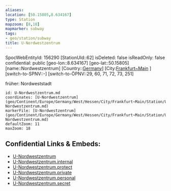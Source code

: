 ```yaml
---
aliases: 
location: [50.15805,8.634167]
type: Station 
mapzoom: [8,18] 
mapmarker: subway 
tags:
- geo/station/subway
title: U-Nordwestzentrum
---
```

SpocWebEntityId: 156290
[StationUId::62]
isDeleted: false
isReadOnly: false
confidential: public
[geo-lon::8.634167]
[geo-lat::50.15805]
[name::Nordwestzentrum]
[Country::[Germany](geo/Continent/Europe/Germany.md)]
[City:[Frankfurt~Main](geo/Continent/Europe/Germany/West/Hessen/City/Frankfurt~Main.md) ]
[switch-to-SPNV::-]
[switch-to-ÖPNV::29, 60, 71, 72, 73, 251]

früher: Nordweststadt

```leaflet
id: U-Nordwestzentrum.md
coordinates: [U-Nordwestzentrum](geo/Continent/Europe/Germany/West/Hessen/City/Frankfurt~Main/Station/U-Nordwestzentrum.md)
markerFile: [U-Nordwestzentrum](geo/Continent/Europe/Germany/West/Hessen/City/Frankfurt~Main/Station/U-Nordwestzentrum.md)
defaultZoom: 11 
maxZoom: 18
```


## Confidential Links & Embeds: 
- [U-Nordwestzentrum](../../../../../../../../../../_public/geo/Continent/Europe/Germany/West/Hessen/City/Frankfurt~Main/Station/U-Nordwestzentrum.md) 
- [U-Nordwestzentrum.internal](../../../../../../../../../../_internal/geo/Continent/Europe/Germany/West/Hessen/City/Frankfurt~Main/Station/U-Nordwestzentrum.internal.md) 
- [U-Nordwestzentrum.protect](../../../../../../../../../../_protect/geo/Continent/Europe/Germany/West/Hessen/City/Frankfurt~Main/Station/U-Nordwestzentrum.protect.md) 
- [U-Nordwestzentrum.private](../../../../../../../../../../_private/geo/Continent/Europe/Germany/West/Hessen/City/Frankfurt~Main/Station/U-Nordwestzentrum.private.md) 
- [U-Nordwestzentrum.personal](../../../../../../../../../../_personal/geo/Continent/Europe/Germany/West/Hessen/City/Frankfurt~Main/Station/U-Nordwestzentrum.personal.md) 
- [U-Nordwestzentrum.secret](../../../../../../../../../../_secret/geo/Continent/Europe/Germany/West/Hessen/City/Frankfurt~Main/Station/U-Nordwestzentrum.secret.md) 
